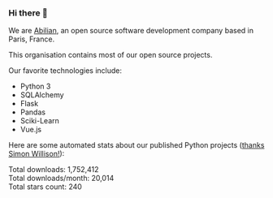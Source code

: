 ### Hi there 👋

We are [Abilian](https://abilian.com/), an open source software development company based in Paris, France.

This organisation contains most of our open source projects.

Our favorite technologies include:

- Python 3
- SQLAlchemy
- Flask
- Pandas
- Sciki-Learn
- Vue.js

Here are some automated stats about our published Python projects
([thanks Simon Willison!][sw-post]):

<!--marker-->
Total downloads: 1,752,412<br>
Total downloads/month: 20,014<br>
Total stars count: 240
<!--end-->

[sw-post]: https://simonwillison.net/2020/Jul/10/self-updating-profile-readme/